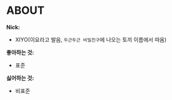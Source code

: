 # ABOUT

**Nick:**

- XIYO(이요라고 발음, `두근두근 비밀친구`에 나오는 토끼 이름에서 따옴)

**좋아하는 것:**

- 표준

**싫어하는 것:**

- 비표준
